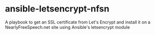 # ansible-letsencrypt-nfsn
A playbook to get an SSL certificate from Let's Encrypt and install it on a NearlyFreeSpeech.net site using Ansible's letsencrypt module
